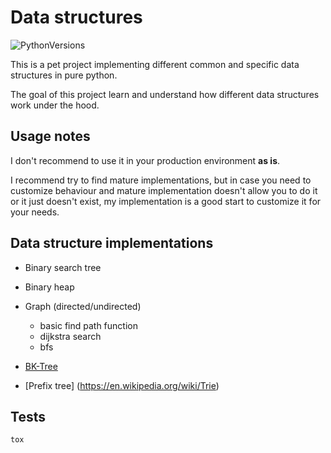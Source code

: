 Data structures
================
![PythonVersions](https://www.dropbox.com/s/ck0nc28ttga2pw9/python-2.7_3.4-blue.svg?dl=1)

This is a pet project implementing different common and specific data structures in pure python.

The goal of this project learn and understand how different data structures work under the hood.


## Usage notes

I don't recommend to use it in your production environment **as is**.

I recommend try to find mature implementations, but in case you need to customize behaviour and mature implementation doesn't allow you to do it or it just doesn't exist, 
my implementation is a good start to customize it for your needs.


## Data structure implementations

* Binary search tree
* Binary heap
* Graph (directed/undirected)
    * basic find path function
    * dijkstra search
    * bfs
 
* [BK-Tree](https://en.wikipedia.org/wiki/BK-tree)
* [Prefix tree] (https://en.wikipedia.org/wiki/Trie)


## Tests
`tox`
 
 
